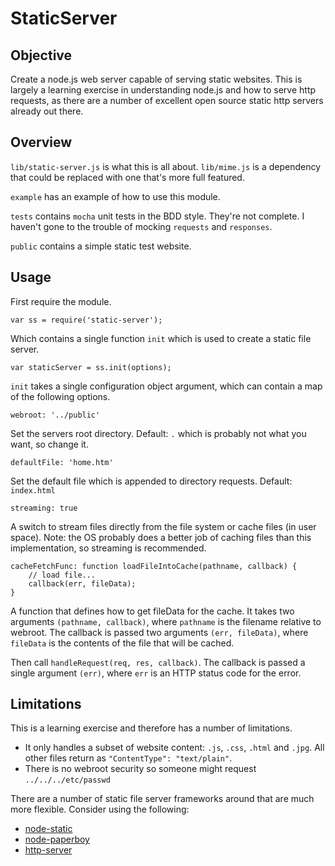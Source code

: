 # StaticServer

## Objective
Create a node.js web server capable of serving static websites. This is largely
a learning exercise in understanding node.js and how to serve http requests, as
there are a number of excellent open source static http servers already out 
there.

## Overview
`lib/static-server.js` is what this is all about. `lib/mime.js` is a 
dependency that could be replaced with one that's more full featured.

`example` has an example of how to use this module.

`tests` contains `mocha` unit tests in the BDD style. They're not complete. I
haven't gone to the trouble of mocking `requests` and `responses`.

`public` contains a simple static test website. 

## Usage

First require the module.

    var ss = require('static-server');

Which contains a single function `init` which is used to create a static file 
server.

    var staticServer = ss.init(options);
 
`init` takes a single configuration object argument, which can contain a map of
the following options.

    webroot: '../public'
    
Set the servers root directory. Default: `.` which is probably not what you
want, so change it.

    defaultFile: 'home.htm'
    
Set the default file which is appended to directory requests. Default: `index.html`

    streaming: true
    
A switch to stream files directly from the file system or cache files (in user
space). Note: the OS probably does a better job of caching files than this 
implementation, so streaming is recommended.

    cacheFetchFunc: function loadFileIntoCache(pathname, callback) {
    	// load file... 
    	callback(err, fileData);
    }
    
A function that defines how to get fileData for the cache. It takes two arguments 
`(pathname, callback)`, where `pathname` is the filename relative to webroot.
The callback is passed two arguments `(err, fileData)`, where `fileData` is the contents
of the file that will be cached.


Then call `handleRequest(req, res, callback)`.
The callback is passed a single argument `(err)`, where `err` is an HTTP status
code for the error.

	
## Limitations

This is a learning exercise and therefore has a number of limitations.

* It only handles a subset of website content: `.js`, `.css`, `.html` and 
  `.jpg`. All other files return as `"ContentType": "text/plain"`. 
* There is no webroot security so someone might request `../../../etc/passwd`

There are a number of static file server frameworks around that are much more
flexible. Consider using the following:

* [node-static](https://github.com/cloudhead/node-static)
* [node-paperboy](https://github.com/felixge/node-paperboy)
* [http-server](https://github.com/nodeapps/http-server)

